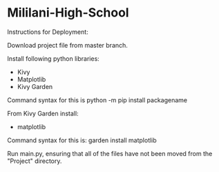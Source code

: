 # Mililani-High-School
Instructions for Deployment:

Download project file from master branch.

Install following python libraries:
- Kivy
- Matplotlib
- Kivy Garden

Command syntax for this is python -m pip install packagename

From Kivy Garden install:
- matplotlib

Command syntax for this is: garden install matplotlib

Run main.py, ensuring that all of the files have not been moved from the "Project" directory.
